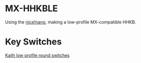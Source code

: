 # MX-HHKBLE
Using the [nice!nano](https://docs.nicekeyboards.com/#/), making a low-profile MX-compatible HHKB.

# Key Switches
[Kailh low profile round switches](https://mechanicalkeyboards.com/shop/index.php?l=product_detail&p=6343)
